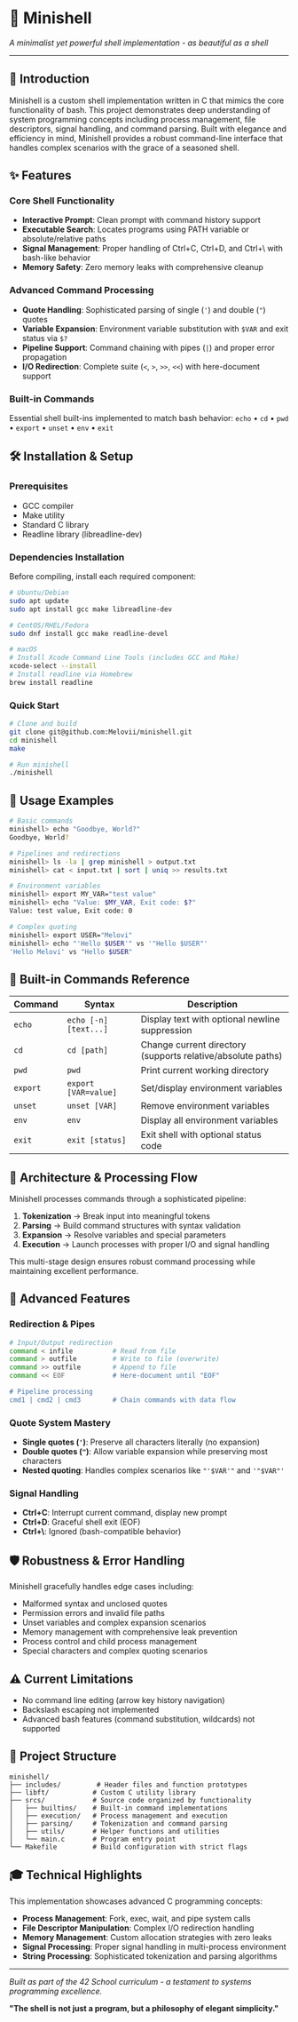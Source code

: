 # 🐚 Minishell

*A minimalist yet powerful shell implementation - as beautiful as a shell*

---

## 📖 Introduction

Minishell is a custom shell implementation written in C that mimics the core functionality of bash. This project demonstrates deep understanding of system programming concepts including process management, file descriptors, signal handling, and command parsing. Built with elegance and efficiency in mind, Minishell provides a robust command-line interface that handles complex scenarios with the grace of a seasoned shell.

## ✨ Features

### Core Shell Functionality
- **Interactive Prompt**: Clean prompt with command history support
- **Executable Search**: Locates programs using PATH variable or absolute/relative paths
- **Signal Management**: Proper handling of Ctrl+C, Ctrl+D, and Ctrl+\ with bash-like behavior
- **Memory Safety**: Zero memory leaks with comprehensive cleanup

### Advanced Command Processing
- **Quote Handling**: Sophisticated parsing of single (`'`) and double (`"`) quotes
- **Variable Expansion**: Environment variable substitution with `$VAR` and exit status via `$?`
- **Pipeline Support**: Command chaining with pipes (`|`) and proper error propagation
- **I/O Redirection**: Complete suite (`<`, `>`, `>>`, `<<`) with here-document support

### Built-in Commands
Essential shell built-ins implemented to match bash behavior:
`echo` • `cd` • `pwd` • `export` • `unset` • `env` • `exit`

## 🛠️ Installation & Setup

### Prerequisites
- GCC compiler
- Make utility
- Standard C library
- Readline library (libreadline-dev)

### Dependencies Installation
Before compiling, install each required component:

```bash
# Ubuntu/Debian
sudo apt update
sudo apt install gcc make libreadline-dev

# CentOS/RHEL/Fedora
sudo dnf install gcc make readline-devel

# macOS
# Install Xcode Command Line Tools (includes GCC and Make)
xcode-select --install
# Install readline via Homebrew
brew install readline
```

### Quick Start
```bash
# Clone and build
git clone git@github.com:Melovii/minishell.git
cd minishell
make

# Run minishell
./minishell
```

## 🚀 Usage Examples

```bash
# Basic commands
minishell> echo "Goodbye, World?"
Goodbye, World?

# Pipelines and redirections
minishell> ls -la | grep minishell > output.txt
minishell> cat < input.txt | sort | uniq >> results.txt

# Environment variables
minishell> export MY_VAR="test value"
minishell> echo "Value: $MY_VAR, Exit code: $?"
Value: test value, Exit code: 0

# Complex quoting
minishell> export USER="Melovi"
minishell> echo "'Hello $USER'" vs '"Hello $USER"'
'Hello Melovi' vs "Hello $USER"
```

## 🔧 Built-in Commands Reference

| Command | Syntax | Description |
|---------|--------|-------------|
| `echo` | `echo [-n] [text...]` | Display text with optional newline suppression |
| `cd` | `cd [path]` | Change current directory (supports relative/absolute paths) |
| `pwd` | `pwd` | Print current working directory |
| `export` | `export [VAR=value]` | Set/display environment variables |
| `unset` | `unset [VAR]` | Remove environment variables |
| `env` | `env` | Display all environment variables |
| `exit` | `exit [status]` | Exit shell with optional status code |

## 🔄 Architecture & Processing Flow

Minishell processes commands through a sophisticated pipeline:

1. **Tokenization** → Break input into meaningful tokens
2. **Parsing** → Build command structures with syntax validation  
3. **Expansion** → Resolve variables and special parameters
4. **Execution** → Launch processes with proper I/O and signal handling

This multi-stage design ensures robust command processing while maintaining excellent performance.

## 📡 Advanced Features

### Redirection & Pipes
```bash
# Input/Output redirection
command < infile          # Read from file
command > outfile         # Write to file (overwrite)
command >> outfile        # Append to file
command << EOF            # Here-document until "EOF"

# Pipeline processing
cmd1 | cmd2 | cmd3        # Chain commands with data flow
```

### Quote System Mastery
- **Single quotes (`'`)**: Preserve all characters literally (no expansion)
- **Double quotes (`"`)**: Allow variable expansion while preserving most characters
- **Nested quoting**: Handles complex scenarios like `"'$VAR'"` and `'"$VAR"'`

### Signal Handling
- **Ctrl+C**: Interrupt current command, display new prompt
- **Ctrl+D**: Graceful shell exit (EOF)
- **Ctrl+\\**: Ignored (bash-compatible behavior)

## 🛡️ Robustness & Error Handling

Minishell gracefully handles edge cases including:
- Malformed syntax and unclosed quotes
- Permission errors and invalid file paths  
- Unset variables and complex expansion scenarios
- Memory management with comprehensive leak prevention
- Process control and child process management
- Special characters and complex quoting scenarios

## ⚠️ Current Limitations

- No command line editing (arrow key history navigation)
- Backslash escaping not implemented
- Advanced bash features (command substitution, wildcards) not supported

## 📁 Project Structure

```
minishell/
├── includes/         # Header files and function prototypes
├── libft/           # Custom C utility library
├── srcs/            # Source code organized by functionality
│   ├── builtins/    # Built-in command implementations
│   ├── execution/   # Process management and execution
│   ├── parsing/     # Tokenization and command parsing
│   ├── utils/       # Helper functions and utilities
│   └── main.c       # Program entry point
└── Makefile         # Build configuration with strict flags
```

## 🎓 Technical Highlights

This implementation showcases advanced C programming concepts:
- **Process Management**: Fork, exec, wait, and pipe system calls
- **File Descriptor Manipulation**: Complex I/O redirection handling
- **Memory Management**: Custom allocation strategies with zero leaks
- **Signal Processing**: Proper signal handling in multi-process environment
- **String Processing**: Sophisticated tokenization and parsing algorithms

---

*Built as part of the 42 School curriculum - a testament to systems programming excellence.*

**"The shell is not just a program, but a philosophy of elegant simplicity."**
